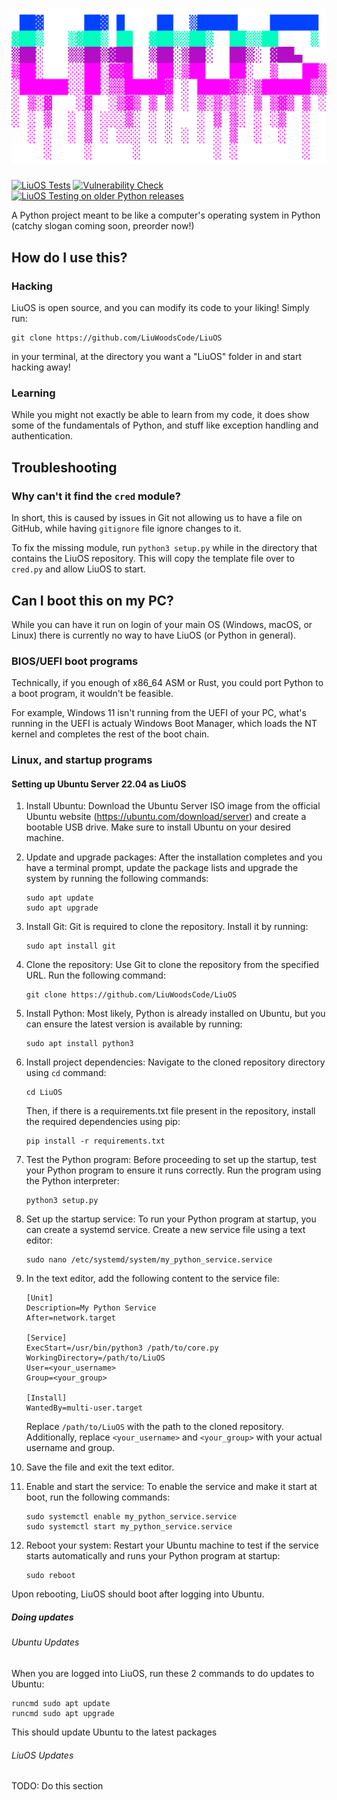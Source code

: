 # ![LiuOS](/img/logo.png)

[![LiuOS Tests](https://github.com/LiuWoodsCode/LiuOS/actions/workflows/python-package.yml/badge.svg?branch=main)](https://github.com/LiuWoodsCode/LiuOS/actions/workflows/python-package.yml) [![Vulnerability Check](https://github.com/LiuWoodsCode/LiuOS/actions/workflows/codeql.yml/badge.svg)](https://github.com/LiuWoodsCode/LiuOS/actions/workflows/codeql.yml) [![LiuOS Testing on older Python releases](https://github.com/LiuWoodsCode/LiuOS/actions/workflows/python-multi.yml/badge.svg)](https://github.com/LiuWoodsCode/LiuOS/actions/workflows/python-multi.yml)

A Python project meant to be like a computer's operating system in Python (catchy slogan coming soon, preorder now!)

## How do I use this?

### Hacking


LiuOS is open source, and you can modify its code to your liking! Simply run:

```
git clone https://github.com/LiuWoodsCode/LiuOS
```

in your terminal, at the directory you want a "LiuOS" folder in and start hacking away!

### Learning

While you might not exactly be able to learn from my code, it does show some of the fundamentals of Python, and stuff like exception handling and authentication.

## Troubleshooting

### Why can't it find the `cred` module?

In short, this is caused by issues in Git not allowing us to have a file on GitHub, while having `gitignore` file ignore changes to it. 

To fix the missing module, run `python3 setup.py` while in the directory that contains the LiuOS repository. This will copy the template file over to `cred.py` and allow LiuOS to start.

## Can I boot this on my PC?


While you can have it run on login of your main OS (Windows, macOS, or Linux) there is currently no way to have LiuOS (or Python in general).

### BIOS/UEFI boot programs

Technically, if you enough of x86_64 ASM or Rust, you could port Python to a boot program, it wouldn't be feasible.

For example, Windows 11 isn't running from the UEFI of your PC, what's running in the UEFI is actualy Windows Boot Manager, which loads the NT kernel and completes the rest of the boot chain.

### Linux, and startup programs

#### Setting up Ubuntu Server 22.04 as LiuOS



1. Install Ubuntu: Download the Ubuntu Server ISO image from the official Ubuntu website (<https://ubuntu.com/download/server>) and create a bootable USB drive. Make sure to install Ubuntu on your desired machine.
2. Update and upgrade packages: After the installation completes and you have a terminal prompt, update the package lists and upgrade the system by running the following commands:

   ```
   sudo apt update
   sudo apt upgrade
   ```
3. Install Git: Git is required to clone the repository. Install it by running:

   ```
   sudo apt install git
   ```
4. Clone the repository: Use Git to clone the repository from the specified URL. Run the following command:

   ```
   git clone https://github.com/LiuWoodsCode/LiuOS
   ```
5. Install Python: Most likely, Python is already installed on Ubuntu, but you can ensure the latest version is available by running:

   ```
   sudo apt install python3
   ```
6. Install project dependencies: Navigate to the cloned repository directory using `cd` command:

   ```
   cd LiuOS
   ```

   Then, if there is a requirements.txt file present in the repository, install the required dependencies using pip:

   ```
   pip install -r requirements.txt
   ```
7. Test the Python program: Before proceeding to set up the startup, test your Python program to ensure it runs correctly. Run the program using the Python interpreter:

   ```
   python3 setup.py
   ```


1. Set up the startup service: To run your Python program at startup, you can create a systemd service. Create a new service file using a text editor:

   ```
   sudo nano /etc/systemd/system/my_python_service.service
   ```
2. In the text editor, add the following content to the service file:

   ```
   [Unit]
   Description=My Python Service
   After=network.target
   
   [Service]
   ExecStart=/usr/bin/python3 /path/to/core.py
   WorkingDirectory=/path/to/LiuOS
   User=<your_username>
   Group=<your_group>
   
   [Install]
   WantedBy=multi-user.target
   ```

   Replace `/path/to/LiuOS` with the path to the cloned repository. Additionally, replace `<your_username>` and `<your_group>` with your actual username and group.
3. Save the file and exit the text editor.
4. Enable and start the service: To enable the service and make it start at boot, run the following commands:

   ```
   sudo systemctl enable my_python_service.service
   sudo systemctl start my_python_service.service
   ```
5. Reboot your system: Restart your Ubuntu machine to test if the service starts automatically and runs your Python program at startup:

   ```
   sudo reboot
   ```

Upon rebooting, LiuOS should boot after logging into Ubuntu.

##### Doing updates

###### Ubuntu Updates

When you are logged into LiuOS, run these 2 commands to do updates to Ubuntu:

```
runcmd sudo apt update
runcmd sudo apt upgrade
```

This should update Ubuntu to the latest packages

###### LiuOS Updates 
TODO: Do this section
